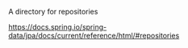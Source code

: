 A directory for repositories

https://docs.spring.io/spring-data/jpa/docs/current/reference/html/#repositories